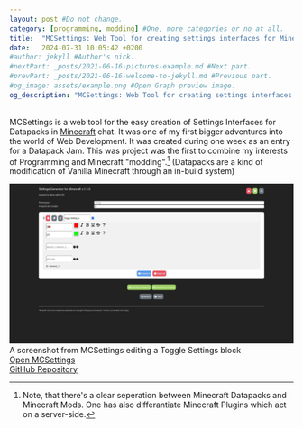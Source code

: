 ```yaml
---
layout: post #Do not change.
category: [programming, modding] #One, more categories or no at all.
title:  "MCSettings: Web Tool for creating settings interfaces for Minecraft Datapacks."
date:   2024-07-31 10:05:42 +0200
#author: jekyll #Author's nick.
#nextPart: _posts/2021-06-16-pictures-example.md #Next part.
#prevPart: _posts/2021-06-16-welcome-to-jekyll.md #Previous part.
#og_image: assets/example.png #Open Graph preview image.
og_description: "MCSettings: Web Tool for creating settings interfaces for Minecraft Datapacks." #Open Graph description.
---
```


MCSettings is a web tool for the easy creation of Settings Interfaces for Datapacks in [Minecraft](https://minecraft.com) chat. It was one of my first bigger adventures into the world of Web Development. It was created during one week as an entry for a Datapack Jam. This was project was the first to combine my interests of Programming and Minecraft "modding".[^1] (Datapacks are a kind of modification of Vanilla Minecraft through an in-build system)

<div class="sx-picture sx-center">
    <a href='/assets/MCSettings.png' data-lity>
        <img src="/assets/MCSettings.png">
    </a>
    <span class="sx-subtitle">A screenshot from MCSettings editing a Toggle Settings block</span>
</div>


<div class='sx-button'>
  <a href='https://speedynurbesser.github.io/MCSettings' class='sx-button__content green'>
    Open MCSettings
  </a>
</div>

<div class='sx-button'>
  <a href='https://github.com/SpeedyNurBesser/mcsettings' class='sx-button__content blue'>
    GitHub Repository
  </a>
</div>

[^1]: Note, that there's a clear seperation between Minecraft Datapacks and Minecraft Mods. One has also differantiate Minecraft Plugins which act on a server-side.